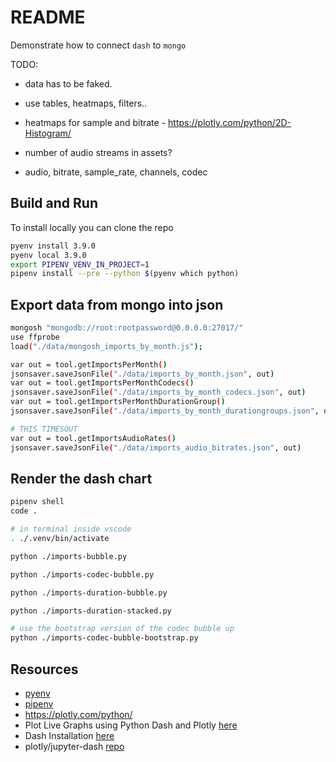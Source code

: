 # README

Demonstrate how to connect `dash` to `mongo`

TODO:

* data has to be faked.  
* use tables, heatmaps, filters.. 

* heatmaps for sample and bitrate - https://plotly.com/python/2D-Histogram/
* number of audio streams in assets?
* audio, bitrate, sample_rate, channels, codec


## Build and Run

To install locally you can clone the repo

```sh
pyenv install 3.9.0
pyenv local 3.9.0
export PIPENV_VENV_IN_PROJECT=1
pipenv install --pre --python $(pyenv which python)
```

## Export data from mongo into json

```sh
mongosh "mongodb://root:rootpassword@0.0.0.0:27017/"
use ffprobe  
load("./data/mongosh_imports_by_month.js");

var out = tool.getImportsPerMonth()
jsonsaver.saveJsonFile("./data/imports_by_month.json", out)
var out = tool.getImportsPerMonthCodecs()
jsonsaver.saveJsonFile("./data/imports_by_month_codecs.json", out)
var out = tool.getImportsPerMonthDurationGroup()
jsonsaver.saveJsonFile("./data/imports_by_month_durationgroups.json", out)

# THIS TIMESOUT
var out = tool.getImportsAudioRates()
jsonsaver.saveJsonFile("./data/imports_audio_bitrates.json", out)
```

## Render the dash chart

```sh
pipenv shell
code . 

# in terminal inside vscode
. ./.venv/bin/activate    

python ./imports-bubble.py     

python ./imports-codec-bubble.py       

python ./imports-duration-bubble.py       

python ./imports-duration-stacked.py

# use the bootstrap version of the codec bubble up
python ./imports-codec-bubble-bootstrap.py
```

## Resources

* [pyenv](https://github.com/pyenv/pyenv)  
* [pipenv](https://pypi.org/project/pipenv/)  
* https://plotly.com/python/
* Plot Live Graphs using Python Dash and Plotly [here](https://www.geeksforgeeks.org/plot-live-graphs-using-python-dash-and-plotly/)  
* Dash Installation [here](https://dash.plotly.com/installation)  
* plotly/jupyter-dash [repo](https://github.com/plotly/jupyter-dash)  
